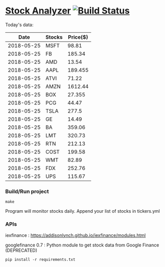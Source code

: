 # [Stock Analyzer](https://ogoyal.github.io/StockAnalyzer/) [![Build Status](https://travis-ci.org/ogoyal/StockAnalyzer.svg?branch=master)](https://travis-ci.org/ogoyal/StockAnalyzer)

Today's data:

| Date| Stocks| Price($) | 
| --- | --- | ---  | 
| 2018-05-25| MSFT| 98.81 | 
| 2018-05-25| FB| 185.34 | 
| 2018-05-25| AMD| 13.54 | 
| 2018-05-25| AAPL| 189.455 | 
| 2018-05-25| ATVI| 71.22 | 
| 2018-05-25| AMZN| 1612.44 | 
| 2018-05-25| BOX| 27.355 | 
| 2018-05-25| PCG| 44.47 | 
| 2018-05-25| TSLA| 277.5 | 
| 2018-05-25| GE| 14.49 | 
| 2018-05-25| BA| 359.06 | 
| 2018-05-25| LMT| 320.73 | 
| 2018-05-25| RTN| 212.13 | 
| 2018-05-25| COST| 199.58 | 
| 2018-05-25| WMT| 82.89 | 
| 2018-05-25| FDX| 252.76 | 
| 2018-05-25| UPS| 115.67 | 

### Build/Run project

```
make
```

Program will monitor stocks daily. Append your list of stocks in tickers.yml

### APIs
iexfinance : https://addisonlynch.github.io/iexfinance/modules.html

googlefinance 0.7 : Python module to get stock data from Google Finance (DEPRECATED)

```
pip install -r requirements.txt
```

